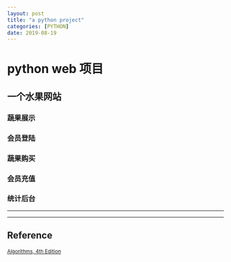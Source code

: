 ```yaml
---
layout: post
title: "a python project"
categories: [PYTHON]
date: 2019-08-19
---
```


# python web 项目

## 一个水果网站
### 蔬果展示
### 会员登陆
### 蔬果购买
### 会员充值
### 统计后台























---


---
<h2>Reference</h2>

<small>[Algorithms, 4th Edition](https://algs4.cs.princeton.edu/home/)</small>
